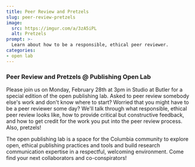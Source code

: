```yaml
---
title: Peer Review and Pretzels
slug: peer-review-pretzels
image: 
  src: https://imgur.com/a/3zA5iPL
  alt: Pretzels
prompt: >-
  Learn about how to be a responsible, ethical peer reviewer.
categories:
- open lab
---
```


### Peer Review and Pretzels @ Publishing Open Lab

Please join us on Monday, February 28th at 3pm in Studio at Butler for a special edition of the open publishing lab. Asked to peer review somebody else's work and don't know where to start? Worried that you might have to be a peer reviewer some day? We'll talk through what responsible, ethical peer review looks like, how to provide critical but constructive feedback, and how to get credit for the work you put into the peer review process. Also, pretzels! 

The open publishing lab is a space for the Columbia community to explore open, ethical publishing practices and tools and build research communication expertise in a respectful, welcoming environment. Come find your next collaborators and co-conspirators!